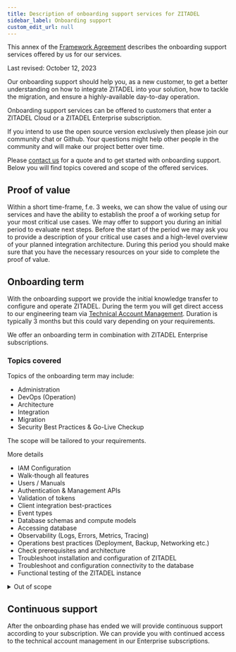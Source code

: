 ```yaml
---
title: Description of onboarding support services for ZITADEL
sidebar_label: Onboarding support
custom_edit_url: null
--- 
```


This annex of the [Framework Agreement](terms-of-service) describes the onboarding support services offered by us for our services.

Last revised: October 12, 2023

Our onboarding support should help you, as a new customer, to get a better understanding on how to integrate ZITADEL into your solution, how to tackle the migration, and ensure a highly-available day-to-day operation.

Onboarding support services can be offered to customers that enter a ZITADEL Cloud or a ZITADEL Enterprise subscription.

If you intend to use the open source version exclusively then please join our community chat or Github.
Your questions might help other people in the community and will make our project better over time.

Please [contact us](https://zitadel.com/contact) for a quote and to get started with onboarding support.
Below you will find topics covered and scope of the offered services.

## Proof of value

Within a short time-frame, f.e. 3 weeks, we can show the value of using our services and have the ability to establish the proof a of working setup for your most critical use cases.
We may offer to support you during an initial period to evaluate next steps.
Before the start of the period we may ask you to provide a description of your critical use cases and a high-level overview of your planned integration architecture.
During this period you should make sure that you have the necessary resources on your side to complete the proof of value.

## Onboarding term

With the onboarding support we provide the initial knowledge transfer to configure and operate ZITADEL.
During the term you will get direct access to our engineering team via [Technical Account Management](./support-services.md#technical-account-manager).
Duration is typically 3 months but this could vary depending on your requirements.

We offer an onboarding term in combination with ZITADEL Enterprise subscriptions.

### Topics covered

Topics of the onboarding term may include:

- Administration
- DevOps (Operation)
- Architecture
- Integration
- Migration
- Security Best Practices & Go-Live Checkup

The scope will be tailored to your requirements.

More details

- IAM Configuration
- Walk-though all features
- Users / Manuals
- Authentication & Management APIs
- Validation of tokens
- Client integration best-practices
- Event types
- Database schemas and compute models
- Accessing database
- Observability (Logs, Errors, Metrics, Tracing)
- Operations best practices (Deployment, Backup, Networking etc.)
- Check prerequisites and architecture
- Troubleshoot installation and configuration of ZITADEL
- Troubleshoot and configuration connectivity to the database
- Functional testing of the ZITADEL instance

<details>
  <summary>Out of scope</summary>
  <ul>
    <li>Performance testing</li>
    <li>Setting up or maintaining backup storage</li>
    <li>Running multiple ZITADEL instances on the same cluster</li>
    <li>Integration into internal monitoring and alerting</li>
    <li>Multi-cluster architecture deployments</li>
    <li>DNS, Network and Firewall configuration</li>
    <li>Customer-specific Kubernetes configuration needs</li>
    <li>Non-production environments</li>
    <li>Production deployment</li>
    <li>Application-side coding, configuration, or tuning</li>

  </ul>
</details>

## Continuous support

After the onboarding phase has ended we will provide continuous support according to your subscription.
We can provide you with continued access to the technical account management in our Enterprise subscriptions.
